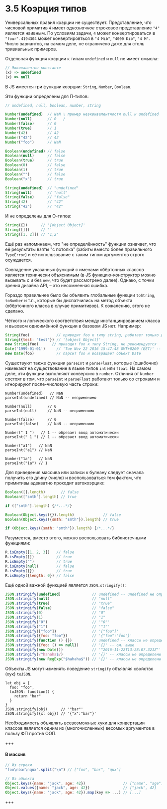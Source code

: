 # 3.5 Коэрция типов

Универсальных правил коэрции не существует. Представление, что числовой примитив `4` имеет *однозначное* строковое
представление `"4"` является наивным. По условиям задачи, `4` может конвертироваться в `"four"`.
`4194304` может конвертировться в `"4 Mib"`, `"4000 Kib"`, `"4 M"`. Число вариантов, на самом деле, не ограничено
даже для столь тривиальных примеров.

Отдельная функция коэрции к типам `undefined` и `null` не имеет смысла:

```js
// Эквивалентно константе
(x) => undefined
(x) => null
```

В JS имеется три функции коэрции: `String`, `Number`, `Boolean`.

Эти функции определены для П-типов:

```js
// undefined, null, boolean, number, string

Number(undefined)  // NaN \ пример неэквивалентности null и undefined
Number(null)       // 0   /
Number(false)      // 0
Number(true)       // 1
Number(42)         // 42
Number("42")       // 42
Number("foo")      // NaN

Boolean(undefined) // false
Boolean(null)      // false
Boolean(true)      // true
Boolean(0)         // false
Boolean(1)         // true
Boolean("")        // false
Boolean("x")       // true

String(undefined)  // "undefined"
String(null)       // "null"
String(false)      // "false"
String(42)         // "42"
String("42")       // "42"
```

И не определены для О-типов:

```js
String({})      // '[object Object]'
String([]])     // ''
String([1, 2]]) // '1,2'
```

Ещё раз напоминаем, что "не определённость" функции означает, что её результаты взяты
"с потолка" (забиты вместо более правильного `TypeError`) и её использование с таким типом аргументов строго осуждается.

Совпадение указанных функций с именами обёрточных классов является технически объяснимым (в JS
функцию-конструктор можно вызывать с и без `new`, что будет рассмотрено далее). Однако, с точки зрения
дизайна API, – это несомненная ошибка.

Гораздо правильнее было бы объявить глобальные функции `toString`, `toNumber` и т.п., которые бы
диспатчились на метод объекта (обёрточного класса в случае примитивов). К сожалению, этого не сделано.

Чёткого и логического соответствия между инстанциированием класса и вызовом одноимённой функции в базовом JS нет.
Например:

```js
String(foo)            // приводит foo к типу string, работает только для примитивных foo
String({test: "test"}) // '[object Object]'
new String(foo)      // приводит foo к типу String, не рекомендуется
Date('1999-01-01')     // 'Tue Nov 22 2016 15:47:48 GMT+0200 (EET)' -- некорректный вызов, аргумент foo не используется
new Date(foo)          // парсит foo и возвращает объект Date
```

Существуют также функции `parseInt` и `parseFloat`, которые (ошибочно) намекают на существование
в языке типов `int` или `float`. На самом деле, эти функции выполняют конверсию в `number`.
Отличия от `Number` состоят в том, что `parseInt` и `parseFloat` работают только со строками
и игнорируют после-числовую часть строки:

```
Number(undefined)   // NaN
parseInt(undefined) // NaN -- неприменимо

Number(null)       // 0
parseInt(null)     // NaN -- неприменимо

Number(false)      // 0
parseInt(false)    // NaN -- неприменимо

Number(" 1 ")   // 1 -- обрезает ввод автоматически
parseInt(" 1 ") // 1 -- обрезает ввод автоматически

Number("a1")   // NaN
parseInt("a1") // NaN

Number("1a")   // NaN
parseInt("1a") // 1
```

Для приведения массива или записи к булеану следует
сначала получить его длину (число) и воспользоваться тем фактом, что примитивы адекватно проходит автокоэрцию:

```js
Boolean([].length)       // false
Boolean(["smth"].length) // true

if (["smth"].length) {/*...*/}

Boolean(Object.keys({}).length)             // false
Boolean(Object.keys({smth: "smth"}).length) // true

if (Object.keys({smth: "smth"}).length) {/*...*/}
```

Разумеется, вместо этого, можно воспользовать библиотечными функциями:

```js
R.isEmpty([1, 2, 3])   // false
R.isEmpty([])          // true
R.isEmpty("")          // true
R.isEmpty(null)        // false
R.isEmpty({})          // true
R.isEmpty({length: 0}) // false
```

Ещё одной важной функцией является `JSON.stringify()`:

```js
JSON.stringify(undefined)              // undefined -- undefined не определён в JSON
JSON.stringify(null)                   // "null"
JSON.stringify(true)                   // "true"
JSON.stringify(false)                  // "false"
JSON.stringify(0)                      // "0"
JSON.stringify(1)                      // "1"
JSON.stringify("0")                    // '"0"'
JSON.stringify("1")                    // '"1"'
JSON.stringify(["foo"])                // '["foo"]'
JSON.stringify({foo: "foo"})           // '{"foo":"foo"}'
JSON.stringify(function () {})         // undefined -- классы не определены в JSON
JSON.stringify({foo: () => null})      // '{}' -- см. выше
JSON.stringify(new Date())             // '"2016-11-22T13:28:07.321Z"' -- класс Date обрабатывается особым образом
JSON.stringify(/^hahaha$/)             // '{}' -- классы не определены в JSON
JSON.stringify(new RegExp("$hahaha$")) // '{}' -- классы не определены в JSON
```

Объекты JS могут изменять поведение `stringify` объявляя свойство (хук) `toJSON`.

```
let obj = {
  foo: "foo",
  toJSON: function() {
    return "bar"
  }
}
JSON.stringify(obj)      // '"bar"'
JSON.stringify({x: obj}) // '{"x":"bar"}'
```

Необходимость объявлять всевозможные хуки для конвертации классов является одним из (многочисленных)
весомых аргументов в пользу ФП против ООП.

+++
#### В массив

```js
// Из строки
"foo\nbar\nqux".split("\n") // ["foo", "bar", "qux"]

// Из объекта
Object.keys({name: "jack", age: 42})                 // ["name", "age"]
Object.values({name: "jack", age: 42})               // ["jack", 42]
Object.keys({name: "jack", age: 42}).map(key => ...) // [...]
```
+++
